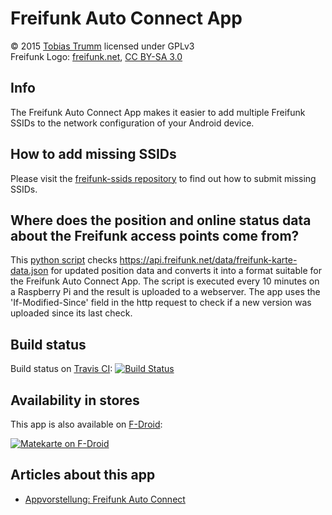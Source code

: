 # Freifunk Auto Connect App

&copy; 2015 [Tobias Trumm](mailto:tobiastrumm@uni-muenster.de) licensed under GPLv3  
Freifunk Logo: [freifunk.net](http://freifunk.net),  [CC BY-SA 3.0](https://creativecommons.org/licenses/by-sa/3.0/)

## Info
The Freifunk Auto Connect App makes it easier to add multiple Freifunk SSIDs to the network configuration of your Android device.

## How to add missing SSIDs
Please visit the [freifunk-ssids repository](https://github.com/WIStudent/freifunk-ssids) to find out how to submit missing SSIDs.

## Where does the position and online status data about the Freifunk access points come from?
This [python script](https://github.com/WIStudent/FreifunkNodeLocationConverter) checks https://api.freifunk.net/data/freifunk-karte-data.json for updated position data and converts it into a format suitable for the Freifunk Auto Connect App. The script is executed every 10 minutes on a Raspberry Pi and the result is uploaded to a webserver. The app uses the 'If-Modified-Since' field in the http request to check if a new version was uploaded since its last check.

## Build status
Build status on [Travis CI](https://travis-ci.org/):
[![Build Status](https://travis-ci.org/WIStudent/FreifunkAutoConnectApp.svg?branch=master)](https://travis-ci.org/WIStudent/FreifunkAutoConnectApp)

## Availability in stores

This app is also available on [F-Droid](https://f-droid.org/packages/com.example.tobiastrumm.freifunkautoconnect/):

[![Matekarte on F-Droid](https://chart.googleapis.com/chart?chs=150x150&cht=qr&chl=https://f-droid.org/app/com.example.tobiastrumm.freifunkautoconnect&choe=UTF-8)](https://f-droid.org/app/com.example.tobiastrumm.freifunkautoconnect)

## Articles about this app
- [Appvorstellung: Freifunk Auto Connect](http://freifunk-kreis-steinfurt.de/2016/03/appvorstellung-freifunk-auto-connect/)